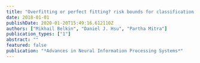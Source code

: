 ```yaml
---
title: "Overfitting or perfect fitting? risk bounds for classification and regression rules that interpolate"
date: 2018-01-01
publishDate: 2020-01-20T15:49:16.612110Z
authors: ["Mikhail Belkin", "Daniel J. Hsu", "Partha Mitra"]
publication_types: ["1"]
abstract: ""
featured: false
publication: "*Advances in Neural Information Processing Systems*"
---
```


